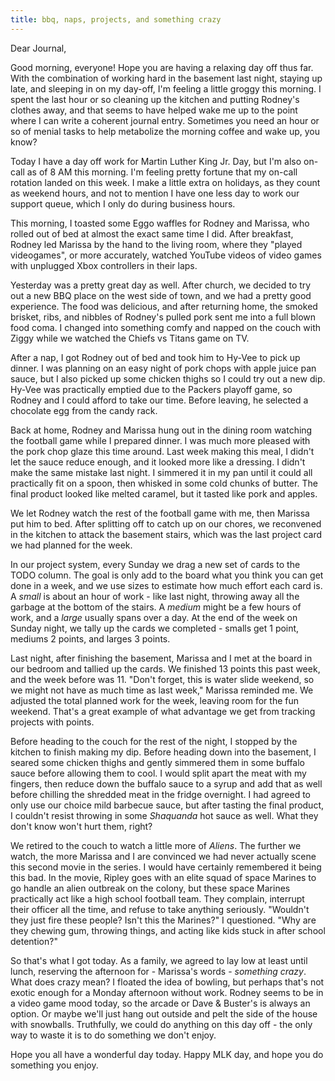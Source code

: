 ```yaml
---
title: bbq, naps, projects, and something crazy
---
```


Dear Journal,

Good morning, everyone! Hope you are having a relaxing day off thus far.
With the combination of working hard in the basement last night, staying
up late, and sleeping in on my day-off, I'm feeling a little groggy this
morning. I spent the last hour or so cleaning up the kitchen and putting
Rodney's clothes away, and that seems to have helped wake me up to the
point where I can write a coherent journal entry. Sometimes you need an
hour or so of menial tasks to help metabolize the morning coffee and
wake up, you know?

Today I have a day off work for Martin Luther King Jr. Day, but I'm also
on-call as of 8 AM this morning. I'm feeling pretty fortune that my
on-call rotation landed on this week. I make a little extra on holidays,
as they count as weekend hours, and not to mention I have one less day
to work our support queue, which I only do during business hours.

This morning, I toasted some Eggo waffles for Rodney and Marissa, who
rolled out of bed at almost the exact same time I did. After breakfast,
Rodney led Marissa by the hand to the living room, where they "played
videogames", or more accurately, watched YouTube videos of video games
with unplugged Xbox controllers in their laps.

Yesterday was a pretty great day as well. After church, we decided to
try out a new BBQ place on the west side of town, and we had a pretty
good experience. The food was delicious, and after returning home, the
smoked brisket, ribs, and nibbles of Rodney's pulled pork sent me into a
full blown food coma. I changed into something comfy and napped on the
couch with Ziggy while we watched the Chiefs vs Titans game on TV.

After a nap, I got Rodney out of bed and took him to Hy-Vee to pick up
dinner. I was planning on an easy night of pork chops with apple juice
pan sauce, but I also picked up some chicken thighs so I could try out a
new dip. Hy-Vee was practically emptied due to the Packers playoff game,
so Rodney and I could afford to take our time. Before leaving, he
selected a chocolate egg from the candy rack.

Back at home, Rodney and Marissa hung out in the dining room watching
the football game while I prepared dinner. I was much more pleased with
the pork chop glaze this time around. Last week making this meal, I
didn't let the sauce reduce enough, and it looked more like a dressing.
I didn't make the same mistake last night. I simmered it in my pan until
it could all practically fit on a spoon, then whisked in some cold
chunks of butter. The final product looked like melted caramel, but it
tasted like pork and apples.

We let Rodney watch the rest of the football game with me, then Marissa
put him to bed. After splitting off to catch up on our chores, we
reconvened in the kitchen to attack the basement stairs, which was the
last project card we had planned for the week.

In our project system, every Sunday we drag a new set of cards to the
TODO column. The goal is only add to the board what you think you can
get done in a week, and we use sizes to estimate how much effort each
card is. A *small* is about an hour of work - like last night, throwing
away all the garbage at the bottom of the stairs. A *medium* might be a
few hours of work, and a *large* usually spans over a day. At the end of
the week on Sunday night, we tally up the cards we completed - smalls
get 1 point, mediums 2 points, and larges 3 points.

Last night, after finishing the basement, Marissa and I met at the board
in our bedroom and tallied up the cards. We finished 13 points this past
week, and the week before was 11. "Don't forget, this is water slide
weekend, so we might not have as much time as last week," Marissa
reminded me. We adjusted the total planned work for the week, leaving
room for the fun weekend. That's a great example of what advantage we
get from tracking projects with points.

Before heading to the couch for the rest of the night, I stopped by the
kitchen to finish making my dip. Before heading down into the basement,
I seared some chicken thighs and gently simmered them in some buffalo
sauce before allowing them to cool. I would split apart the meat with my
fingers, then reduce down the buffalo sauce to a syrup and add that as
well before chilling the shredded meat in the fridge overnight. I had
agreed to only use our choice mild barbecue sauce, but after tasting the
final product, I couldn't resist throwing in some *Shaquanda* hot sauce
as well. What they don't know won't hurt them, right?

We retired to the couch to watch a little more of *Aliens*. The further
we watch, the more Marissa and I are convinced we had never actually
scene this second movie in the series. I would have certainly remembered
it being this bad. In the movie, Ripley goes with an elite squad of
space Marines to go handle an alien outbreak on the colony, but these
space Marines practically act like a high school football team. They
complain, interrupt their officer all the time, and refuse to take
anything seriously. "Wouldn't they just fire these people? Isn't this
the Marines?" I questioned. "Why are they chewing gum, throwing things,
and acting like kids stuck in after school detention?"

So that's what I got today. As a family, we agreed to lay low at least
until lunch, reserving the afternoon for - Marissa's words - *something
crazy*. What does crazy mean? I floated the idea of bowling, but perhaps
that's not exotic enough for a Monday afternoon without work. Rodney
seems to be in a video game mood today, so the arcade or Dave & Buster's
is always an option. Or maybe we'll just hang out outside and pelt the
side of the house with snowballs. Truthfully, we could do anything on
this day off - the only way to waste it is to do something we don't
enjoy.

Hope you all have a wonderful day today. Happy MLK day, and hope you do
something you enjoy.


